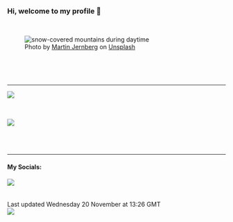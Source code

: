 <h3>Hi, welcome to my profile 👋</h3>

<br />
<figure>
  <img
    src="https://images.unsplash.com/photo-1459666644539-a9755287d6b0?crop=entropy&cs=tinysrgb&fit=max&fm=jpg&ixid=M3wyNzQ3MDB8MHwxfHJhbmRvbXx8fHx8fHx8fDE3MzIxMDU5Mjh8&ixlib=rb-4.0.3&q=80&w=1080&auto=format"
    alt="snow-covered mountains during daytime" 
  />
  <figcaption>Photo by <a
    href="https://unsplash.com/@martinjernberg?utm_source=Profile%20readme&utm_medium=referral">Martin Jernberg</a> on <a
    href="https://unsplash.com/?utm_source=Profile%20readme&utm_medium=referral">Unsplash</a></figcaption>
</figure>




  <br /><br /><br />

<hr />
<img
  src="https://github-readme-stats.vercel.app/api?username=shanelucy&show_icons=true&theme=calm"
/>
<br /><br /><br />

<img 
  src="https://github-readme-stats.vercel.app/api/top-langs/?username=shanelucy&theme=calm"
/>
<br /><br /><br /><br />
<hr />
<h4>My Socials:</h4>
<a href="https://uk.linkedin.com/in/shane-lucy-4735b616a">
  <img
    src="https://img.shields.io/badge/linkedin%20-%230077B5.svg?&style=for-the-badge&logo=linkedin&logoColor=white"
  />
</a>
<br /><br /><br />
Last updated Wednesday 20 November at 13:26 GMT
<br />
<img
  src="https://github.com/ShaneLucy/ShaneLucy/workflows/README%20build/badge.svg"
/>
